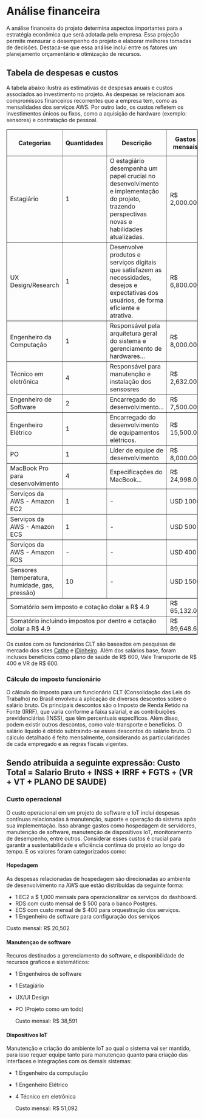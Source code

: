 # Análise financeira

A análise financeira do projeto determina aspectos importantes para a estratégia econômica que será adotada pela empresa. Essa projeção permite mensurar o desempenho do projeto e elaborar melhores tomadas de decisões. Destaca-se que essa análise inclui entre os fatores um planejamento orçamentário e otimização de recursos. 

## Tabela de despesas e custos

A tabela abaixo ilustra as estimativas de despesas anuais e custos associados ao investimento no projeto. As despesas se relacionam aos compromissos financeiros recorrentes que a empresa tem, como as mensalidades dos serviços AWS. Por outro lado, os custos refletem os investimentos únicos ou fixos, como a aquisição de hardware (exemplo: sensores) e contratação de pessoal.

<table border="1">
  <thead>
    <tr>
      <th>Categorias</th>
      <th>Quantidades</th>
      <th>Descrição</th>
      <th>Gastos mensais</th>
      <th>Valor CLT por funcionário</th>
      <th>Duração (Meses)</th>
      <th>Total Acumulado</th>
    </tr>
  </thead>
  <tbody>
    <tr>
      <td>Estagiário</td>
      <td>1</td>
      <td>
        O estagiário desempenha um papel crucial no desenvolvimento e implementação do projeto, trazendo perspectivas
        novas e habilidades atualizadas.
      </td>
      <td>R$ 2,000.00</td>
      <td>R$ 4,444.44</td>
      <td>12</td>
      <td>R$ 53,328.64</td>
    </tr>
    <tr>
      <td>UX Design/Research</td>
      <td>1</td>
      <td>
        Desenvolve produtos e serviços digitais que satisfazem as necessidades, desejos e expectativas dos usuários, de
        forma eficiente e atrativa.
      </td>
      <td>R$ 6,800.00</td>
      <td>R$ 10,297.00</td>
      <td>4</td>
      <td>R$ 41,188.00</td>
    </tr>
    <tr>
      <td>Engenheiro da Computação</td>
      <td>1</td>
      <td>Responsável pela arquitetura geral do sistema e gerenciamento de hardwares...</td>
      <td>R$ 8,000.00</td>
      <td>R$ 11,688</td>
      <td>12</td>
      <td>R$ 140,016.00</td>
    </tr>
    <tr>
      <td>Técnico em eletrônica</td>
      <td>4</td>
      <td>Responsável para manutenção e instalação dos sensosres</td>
      <td>R$ 2,632.00</td>
      <td>R$ 4,895.00</td>
      <td>12</td>
      <td>31,584.00</td>
    </tr>
    <tr>
      <td>Engenheiro de Software</td>
      <td>2</td>
      <td>Encarregado do desenvolvimento...</td>
      <td>R$ 7,500.00</td>
      <td>11,192.50</td>
      <td>12</td>
      <td>R$ 134,304</td>
    </tr>
      <tr>
      <td>Engenheiro Elétrico</td>
      <td>1</td>
      <td>Encarregado do desenvolvimento de equipamentos elétricos.</td>
      <td>R$ 15,500.00</td>
      <td>19,824.50</td>
      <td>12</td>
      <td>R$ 237,888</td>
    </tr>
    <tr>
      <td>PO</td>
      <td>1</td>
      <td>Líder de equipe de desenvolvimento</td>
      <td>R$ 8,000.00</td>
      <td>R$ 12,688</td>
      <td>12</td>
      <td>R$ 152,256.00</td>
    </tr>
    <tr>
      <td>MacBook Pro para desenvolvimento</td>
      <td>4</td>
      <td>Especificações do MacBook...</td>
      <td>R$ 24,998.00</td>
      <td>-</td>
      <td>-</td>
      <td>R$ 100,000</td>
    </tr>
     <tr>
      <td>Serviços da AWS - Amazon EC2</td>
      <td>1</td>
      <td>-</td>
      <td>USD 1000</td>
      <td>-</td>
      <td>12</td>
      <td>R$ 58,800.60</td>
    </tr>
       <tr>
      <td>Serviços da AWS - Amazon ECS</td>
      <td>1</td>
      <td>-</td>
      <td>USD 500</td>
      <td>-</td>
      <td>12</td>
      <td>R$ 29,400.00</td>
    </tr>
    <tr>
      <td>Serviços da AWS - Amazon RDS</td>
      <td>-</td>
      <td>-</td>
      <td>USD 400</td>
      <td>-</td>
      <td>12</td>
      <td>R$ 23,520.00</td>
    </tr>
     <tr>
      <td>Sensores (temperatura, humidade, gas, pressão)</td>
      <td>10</td>
      <td>-</td>
      <td>USD 1500</td>
      <td>-</td>
      <td>-</td>
      <td>R$ 73,500.00</td>
    </tr>
  </tbody>
  <tr>
    <td colspan="3">Somatório sem imposto e cotação dolar a R$ 4.9</td>
    <td>R$ 65,132.00</td>
    <td>-</td>
    <td>-</td>
    <td>R$ 781,584.00</td>
  </tr>
  <tr>
    <td colspan="3">Somatório incluindo impostos por dentro e cotação dolar a R$ 4.9</td>
    <td>R$ 89,648.66</td>
    <td>-</td>
    <td>-</td>
    <td>R$ 1,075,784.00</td>
  </tr>
</table>

Os custos com os funcionários CLT são baseados em pesquisas de mercado dos sites [Catho](https://paraempresas.catho.com.br/quanto-custa-um-funcionario-para-empresa/) e [iDinheiro](https://www.idinheiro.com.br/). Além dos salários base, foram inclusos benefícios como plano de saúde de R$ 600, Vale Transporte de R$ 400 e VR de R$ 600.
  
### Cálculo do imposto funcionário

O cálculo do imposto para um funcionário CLT (Consolidação das Leis do Trabalho) no Brasil envolveu a aplicação de diversos descontos sobre o salário bruto. Os principais descontos são o Imposto de Renda Retido na Fonte (IRRF), que varia conforme a faixa salarial, e as contribuições previdenciárias (INSS), que têm percentuais específicos. Além disso, podem existir outros descontos, como vale-transporte e benefícios. O salário líquido é obtido subtraindo-se esses descontos do salário bruto. O cálculo detalhado é feito mensalmente, considerando as particularidades de cada empregado e as regras fiscais vigentes.

## Sendo atribuida a seguinte expressão: Custo Total = Salario Bruto + INSS + IRRF + FGTS + (VR + VT + PLANO DE SAUDE)

### Custo operacional
O custo operacional em um projeto de software e IoT inclui despesas contínuas relacionadas à manutenção, suporte e operação do sistema após sua implementação. Isso abrange gastos como hospedagem de servidores, manutenção de software, manutenção de dispositivos IoT, monitoramento de desempenho, entre outros. Considerar esses custos é crucial para garantir a sustentabilidade e eficiência contínua do projeto ao longo do tempo. E os valores foram categorizados como:

#### Hopedagem

As despesas relacionadas de hospedagem são direcionadas ao ambiente de desenvolvimento na AWS que estão distribuídas da seguinte forma:

- 1 EC2 a $ 1,000 mensais para operacionalizar os serviços do dashboard.
- RDS com custo mensal de $ 500 para o banco Postgres.
- ECS com custo mensal de $ 400 para orquestração dos serviços.
- 1 Engenheiro de software para configuração dos serviços

Custo mensal: R$ 20,502

#### Manutençao de software 

Recuros destinados a gerenciamento do software, e disponibilidade de recursos graficos e sistemáticos:

- 1 Engenheiros de software
- 1 Estagiário
- UX/UI Design
- PO (Projeto como um todo)

  Custo mensal: R$ 38,591

#### Dispositivos IoT
Manutenção e criação do ambiente IoT ao qual o sistema vai ser mantido, para isso requer equipe tanto para manutençao quanto para criação das interfaces e integrações com os demais sistemas:

- 1 Engenheiro da computação
- 1 Engenheiro Elétrico
- 4 Técnico em eletrônica

  Custo mensal: R$ 51,092

